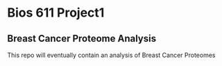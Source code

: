 Bios 611 Project1
=================
Breast Cancer Proteome Analysis
-------------------------------


This repo will eventually contain an analysis of Breast Cancer Proteomes
